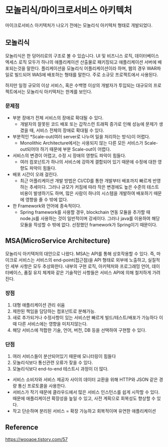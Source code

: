 # 모놀리식/마이크로서비스 아키텍처
마이크로서비스 아키텍처가 나오기 전에는 모놀리식 아키텍처 형태로 개발되었다.

## 모놀리식
모놀리식은 한 덩어리로의 구조로 볼 수 있습니다. 
UI 및 비즈니스 로직, 데이터베이스 엑세스 로직 모두가 하나의 애플리케이션 산출물로 패키징되고 애플리케이션 서버에 배포되는것을 말한다.
플리케이션을 모놀리식 어플리케이션이라 하며, 웹의 경우 WAR파일로 빌드되어 WAS에 배포하는 형태를 말한다. 주로 소규모 프로젝트에서 사용된다.

하지만 일정 규모의 이상 서비스, 혹은 수백명 이상의 개발자가 투입되는 대규모의 프로젝트에서는 모놀리식 아키텍처는 한계를 보인다.

### 문제점
- 부분 장애가 전체 서비스의 장애로 확대될 수 있다. 
    - 개발자의 잘못된 코드 배포 또는 갑작스런 트래픽 증가로 인해 성능에 문제가 생겼을 때, 서비스 전체의 장애로 확대될 수 있다.
- 부분적인 *Scale-out(여러 server로 나누어 일을 처리하는 방식)이 어렵다.
    - Monolithic Architecture에서는 사용되지 않는 다른 모든 서비스가 Scale-out되어야 하기 때문에 부분 Scale-out이 어렵다.
- 서비스의 변경이 어렵고, 수정 시 장애의 영향도 파악이 힘들다. 
    - 여러 컴포넌트가 하나의 서비스에 강하게 결합되어 있기 때문에 수정에 대한 영향도 파악이 힘들다.
- 배포 시간이 오래 걸린다. 
    - 최근 어플리케이션 개발 방법은 CI/CD를 통한 개발부터 배포까지 빠르게 반영하는 추세이다. 그러나 규모가 커짐에 따라 작은 변경에도 높은 수준의 테스트 비용이 발생하기도 하며, 많은 사람이 하나의 시스템을 개발하여 배포하기 때문에 영향을 줄 수 밖에 없다.
- 한 Framework와 언어에 종속적이다.
    - Spring framework를 사용할 경우, blockchain 연동 모듈을 추가할 때 node.js를 사용하는 것이 일반적이며 강세이다. 그러나 java를 이용하여 해당 모듈을 작성할 수 밖에 없다. 선정했던 framework가 Spring이기 때문이다. 

## MSA(MicroService Architecture)
모놀리식 아키텍처의 대안으로 나왔다.
MSA는 API를 통해 상호작용할 수 있다. 즉, 마이크로 서비스는 서비스의 end-point(접근점)을 API 형태로 외부에 노출하고, 실질적인 세부 사항은 모두 추상화한다. 내부의 구현 로직, 아키텍처와 프로그래밍 언어, 데이터베이스, 품질 유지 체계와 같은 기술적인 사항들은 서비스 API에 의해 철저하게 가려진다. 

### 장점
1. 대형 애플리케이션 관리 쉬움
2. 제한된 책임을 담당하는 컴포넌트로 분해가능.
3. 새로 추가되거나 수정사항이 있는 서비스만 빠르게 빌드/테스트/배포가 가능하다
이때 다른 서비스에는 영향을 미치지않는다.
4. 해당 서비스에 적합한 기술, 언어, 버전, DB 등을 선택하여 구현할 수 있다.

### 단점
1. 여러 서비스들이 분산되어있기 때문에 모니터링이 힘들다
2. 모놀리식보다 통신관련 오류가 잦을 수 있다.
3. 모놀리식보다 end-to-end 테스트시 과정이 더 많다.
- 서비스 소비자와 서비스 제공자 사이의 데이터 교환을 위해 HTTP와 JSON 같은 경량 통신 프로토콜을 사용한다.
- 서비스가 작기 때문에 클라우드에서 많은 서비스 인스턴스를 쉽게 시작할 수 있다.
때문에 애플리케이션 확장성을 높일 수 있고, 사전 계획으로 회복성도 향상할 수 있다.
- 작고 단순하며 분리된 서비스 = 확장 가능하고 회복적이며 유연한 애플리케이션



## Reference
https://wooaoe.tistory.com/57
